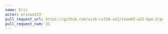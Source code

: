```yaml
---
name: Eric
actor: ericwu323
pull_request_url: https://github.com/ucsb-cs156-w22/team03-w22-6pm-2/pull/31
pull_request_num: 31
---
```

